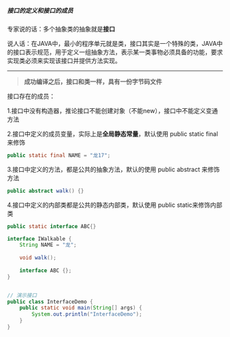 #####  接口的定义和接口的成员 

专家说的话：多个抽象类的抽象就是**接口**

说人话：在JAVA中，最小的程序单元就是类，接口其实是一个特殊的类，JAVA中的接口表示规范，用于定义一组抽象方法，表示某一类事物必须具备的功能，要求实现类必须来实现该接口并提供方法实现。

------

> **成功编译之后，接口和类一样，具有一份字节码文件**

接口存在的成员：

1.接口中没有构造器，推论接口不能创建对象（不能new），接口中不能定义变通方法

2.接口中定义的成员变量，实际上是**全局静态常量**，默认使用 public static final 来修饰

```java
public static final NAME = "龙17";
```

3.接口中定义的方法，都是公共的抽象方法，默认的使用 public abstract 来修饰方法

```java
public abstract walk() {}
```

4.接口中定义的内部类都是公共的静态内部类，默认使用 public static来修饰内部类

```java
public static interface ABC{}
```



```java
interface IWalkable {
    String NAME = "龙";
    
    void walk();
    
    interface ABC {};
}


// 演示接口
public class InterfaceDemo {
    public static void main(String[] args) {
        System.out.println("InterfaceDemo");
    }
}
```

